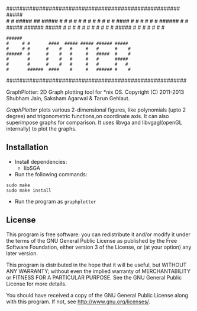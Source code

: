 #####################################################
		 #####                              
		#     # #####    ##   #####  #    # 
		#       #    #  #  #  #    # #    # 
		#  #### #    # #    # #    # ###### 
		#     # #####  ###### #####  #    # 
		#     # #   #  #    # #      #    # 
		 #####  #    # #    # #      #    # 

	######                                          
	#     # #       ####  ##### ##### ###### #####  
	#     # #      #    #   #     #   #      #    # 
	######  #      #    #   #     #   #####  #    # 
	#       #      #    #   #     #   #      #####  
	#       #      #    #   #     #   #      #   #  
	#       ######  ####    #     #   ###### #    #  
#######################################################

GraphPlotter: 2D Graph plotting tool for *nix OS.
Copyright (C) 2011-2013 Shubham Jain, Saksham Agarwal & Tarun Gehlaut.

*GraphPlotter* plots various 2-dimensional figures, like polynomials (upto 2 degree) and trigonometric functions,on coordinate axis.
It can also superimpose graphs for comparison.
It uses libvga and libvgagl(openGL internally) to plot the graphs.


Installation
-------------
 * Install dependencies:
	* libSGA
 * Run the following commands:
 ``` 
 sudo make
 sudo make install
 ```
 * Run the program as `graphplotter`
 
License
--------
This program is free software: you can redistribute it and/or modify
it under the terms of the GNU General Public License as published
by the Free Software Foundation, either version 3 of the License, or (at
your option) any later version.

This program is distributed in the hope that it will be useful, but
WITHOUT ANY WARRANTY; without even the implied warranty of
MERCHANTABILITY or FITNESS FOR A PARTICULAR PURPOSE.  See the GNU
General Public License for more details.

You should have received a copy of the GNU General Public License
along with this program.  If not, see <http://www.gnu.org/licenses/>.

 